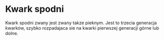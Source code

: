 # Kwark spodni

Kwark spodni zwany jest zwany takze pieknym. Jest to trzecia generacja kwarków,
szybko rozpadajaca sie na kwarki pierwszej generacji górne lub dolne.
